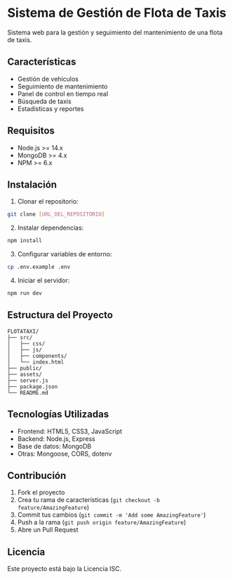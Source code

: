 # Sistema de Gestión de Flota de Taxis

Sistema web para la gestión y seguimiento del mantenimiento de una flota de taxis.

## Características

- Gestión de vehículos
- Seguimiento de mantenimiento
- Panel de control en tiempo real
- Búsqueda de taxis
- Estadísticas y reportes

## Requisitos

- Node.js >= 14.x
- MongoDB >= 4.x
- NPM >= 6.x

## Instalación

1. Clonar el repositorio:
```bash
git clone [URL_DEL_REPOSITORIO]
```

2. Instalar dependencias:
```bash
npm install
```

3. Configurar variables de entorno:
```bash
cp .env.example .env
```

4. Iniciar el servidor:
```bash
npm run dev
```

## Estructura del Proyecto

```
FLOTATAXI/
├── src/
│   ├── css/
│   ├── js/
│   ├── components/
│   └── index.html
├── public/
├── assets/
├── server.js
├── package.json
└── README.md
```

## Tecnologías Utilizadas

- Frontend: HTML5, CSS3, JavaScript
- Backend: Node.js, Express
- Base de datos: MongoDB
- Otras: Mongoose, CORS, dotenv

## Contribución

1. Fork el proyecto
2. Crea tu rama de características (`git checkout -b feature/AmazingFeature`)
3. Commit tus cambios (`git commit -m 'Add some AmazingFeature'`)
4. Push a la rama (`git push origin feature/AmazingFeature`)
5. Abre un Pull Request

## Licencia

Este proyecto está bajo la Licencia ISC. 
